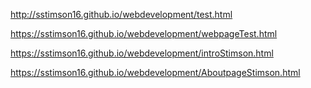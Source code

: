 http://sstimson16.github.io/webdevelopment/test.html

https://sstimson16.github.io/webdevelopment/webpageTest.html

https://sstimson16.github.io/webdevelopment/introStimson.html

https://sstimson16.github.io/webdevelopment/AboutpageStimson.html
